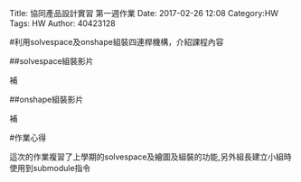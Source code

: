 Title: 協同產品設計實習 第一週作業
Date: 2017-02-26 12:08
Category:HW
Tags: HW
Author: 40423128 



<!-- PELICAN_END_SUMMARY -->

#利用solvespace及onshape組裝四連桿機構，介紹課程內容


##solvespace組裝影片

補

##onshape組裝影片

補


 #作業心得
<p>這次的作業複習了上學期的solvespace及繪圖及組裝的功能,另外組長建立小組時使用到submodule指令</p>

